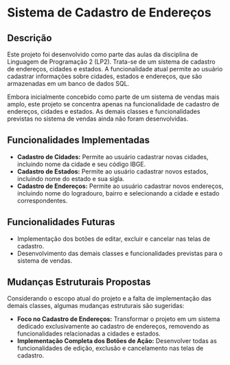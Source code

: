 # Sistema de Cadastro de Endereços

## Descrição

Este projeto foi desenvolvido como parte das aulas da disciplina de Linguagem de Programação 2 (LP2). Trata-se de um sistema de cadastro de endereços, cidades e estados. A funcionalidade atual permite ao usuário cadastrar informações sobre cidades, estados e endereços, que são armazenadas em um banco de dados SQL.

Embora inicialmente concebido como parte de um sistema de vendas mais amplo, este projeto se concentra apenas na funcionalidade de cadastro de endereços, cidades e estados. As demais classes e funcionalidades previstas no sistema de vendas ainda não foram desenvolvidas.

## Funcionalidades Implementadas

- **Cadastro de Cidades:** Permite ao usuário cadastrar novas cidades, incluindo nome da cidade e seu código IBGE.
- **Cadastro de Estados:** Permite ao usuário cadastrar novos estados, incluindo nome do estado e sua sigla.
- **Cadastro de Endereços:** Permite ao usuário cadastrar novos endereços, incluindo nome do logradouro, bairro e selecionando a cidade e estado correspondentes.

## Funcionalidades Futuras

- Implementação dos botões de editar, excluir e cancelar nas telas de cadastro.
- Desenvolvimento das demais classes e funcionalidades previstas para o sistema de vendas.

## Mudanças Estruturais Propostas

Considerando o escopo atual do projeto e a falta de implementação das demais classes, algumas mudanças estruturais são sugeridas:

- **Foco no Cadastro de Endereços:** Transformar o projeto em um sistema dedicado exclusivamente ao cadastro de endereços, removendo as funcionalidades relacionadas a cidades e estados.
- **Implementação Completa dos Botões de Ação:** Desenvolver todas as funcionalidades de edição, exclusão e cancelamento nas telas de cadastro.
